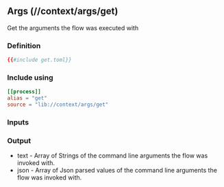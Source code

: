 ## Args (//context/args/get)
Get the arguments the flow was executed with

### Definition
```toml
{{#include get.toml}}
```

### Include using
```toml
[[process]]
alias = "get"
source = "lib://context/args/get"
```

### Inputs

### Output
* text - Array of Strings of the command line arguments the flow was invoked with.
* json - Array of Json parsed values of the command line arguments the flow was invoked with.